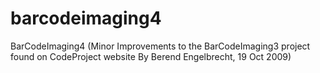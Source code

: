 barcodeimaging4
===============

BarCodeImaging4 (Minor Improvements to the BarCodeImaging3 project found on CodeProject website By Berend Engelbrecht, 19 Oct 2009)

